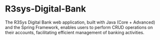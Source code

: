 # R3sys-Digital-Bank
The R3Sys Digital Bank web application, built with Java (Core + Advanced) and the Spring Framework, enables users to perform CRUD operations on their accounts, facilitating efficient management of banking activities.
